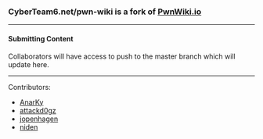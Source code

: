 
### CyberTeam6.net/pwn-wiki is a fork of [PwnWiki.io](http://pwnwiki.io) 

- - - - - - 

#### Submitting Content
Collaborators will have access to push to the master branch which will update here.


- - - - - -
Contributors:

  * [AnarKy](https://github.com/AnarKyx01)
  * [attackd0gz](https://github.com/attackd0gz)
  * [jopenhagen](https://github.com/jopenhagen)
  * [niden](https://github.com/nidens)


